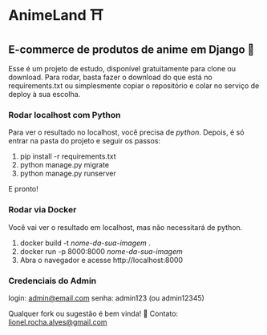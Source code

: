 # AnimeLand ⛩️

## E-commerce de produtos de anime em Django 🐍

Esse é um projeto de estudo, disponível gratuitamente para clone ou download. Para rodar, basta fazer o download do que está no requirements.txt ou simplesmente copiar o repositório e colar no serviço de deploy à sua escolha. 

### Rodar localhost com Python
Para ver o resultado no localhost, você precisa de *python*. Depois, é só entrar na pasta do projeto e seguir os passos:
1. pip install -r requirements.txt
2. python manage.py migrate
3. python manage.py runserver

E pronto!

### Rodar via Docker
Você vai ver o resultado em localhost, mas não necessitará de python.
1. docker build -t *nome-da-sua-imagem* .
2. docker run -p 8000:8000 *nome-da-sua-imagem*
3. Abra o navegador e acesse http://localhost:8000

### Credenciais do Admin
login: admin@email.com
senha: admin123 (ou admin12345)

Qualquer fork ou sugestão é bem vinda! 🤗
Contato: lionel.rocha.alves@gmail.com
